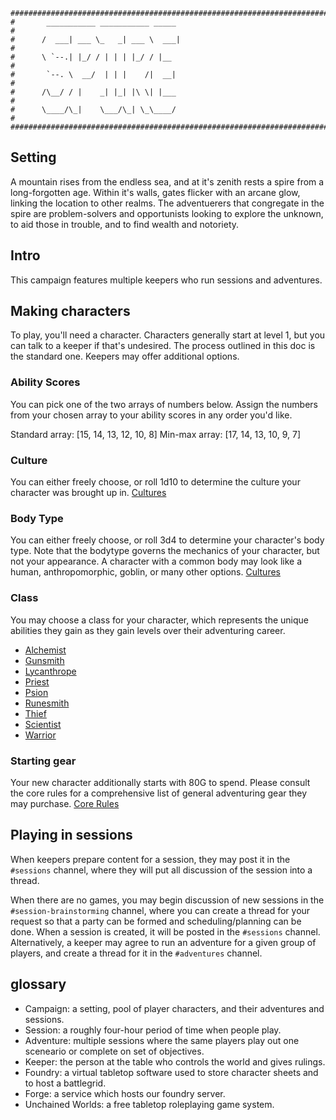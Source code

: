 ```
################################################################################
#       ___________ ___________ _____                                          #
#      /  ___| ___ \_   _| ___ \  ___|                                         #
#      \ `--.| |_/ / | | | |_/ / |__                                           #
#       `--. \  __/  | | |    /|  __|                                          #
#      /\__/ / |    _| |_| |\ \| |___                                          #
#      \____/\_|    \___/\_| \_\____/                                          #
################################################################################
```
## Setting
A mountain rises from the endless sea, and at it's zenith rests a spire from a
long-forgotten age. Within it's walls, gates flicker with an arcane glow,
linking the location to other realms. The adventuerers that congregate in the
spire are problem-solvers and opportunists looking to explore the unknown, to
aid those in trouble, and to find wealth and notoriety.

## Intro
This campaign features multiple keepers who run sessions and adventures.

## Making characters
To play, you'll need a character. Characters generally start at level 1, but
you can talk to a keeper if that's undesired. The process outlined in this doc
is the standard one. Keepers may offer additional options.

### Ability Scores
You can pick one of the two arrays of numbers below. Assign the numbers from
your chosen array to your ability scores in any order you'd like.

Standard array: [15, 14, 13, 12, 10, 8]
Min-max array: [17, 14, 13, 10, 9, 7]

### Culture
You can either freely choose, or roll 1d10 to determine the culture your
character was brought up in.
[Cultures](../../../character_creation/cultures_volume_1.md)

### Body Type
You can either freely choose, or roll 3d4 to determine your character's body
type. Note that the bodytype governs the mechanics of your character, but not
your appearance. A character with a common body may look like a human,
anthropomorphic, goblin, or many other options.
[Cultures](../../../character_creation/3d4_body_types.md)

### Class
You may choose a class for your character, which represents the unique abilities
they gain as they gain levels over their adventuring career.
- [Alchemist](../../../character_creation/classes/alchemist.md)
- [Gunsmith](../../../character_creation/classes/gunsmith.md)
- [Lycanthrope](../../../character_creation/classes/lycanthrope.md)
- [Priest](../../../character_creation/classes/priest.md)
- [Psion](../../../character_creation/classes/psion.md)
- [Runesmith](../../../character_creation/classes/runesmith.md)
- [Thief](../../../character_creation/classes/thief.md)
- [Scientist](../../../character_creation/classes/scientist.md)
- [Warrior](../../../character_creation/classes/warrior.md)

### Starting gear
Your new character additionally starts with 80G to spend. Please consult the
core rules for a comprehensive list of general adventuring gear they may
purchase.
[Core Rules](../../../core_rules.md)

## Playing in sessions
When keepers prepare content for a session, they may post it in the `#sessions`
channel, where they will put all discussion of the session into a thread.

When there are no games, you may begin discussion of new sessions in the
`#session-brainstorming` channel, where you can create a thread for your request
so that a party can be formed and scheduling/planning can be done. When a
session is created, it will be posted in the `#sessions` channel. Alternatively,
a keeper may agree to run an adventure for a given group of players, and create
a thread for it in the `#adventures` channel.

## glossary
- Campaign: a setting, pool of player characters, and their adventures and sessions.
- Session: a roughly four-hour period of time when people play.
- Adventure: multiple sessions where the same players play out one sceneario or
complete on set of objectives.
- Keeper: the person at the table who controls the world and gives rulings.
- Foundry: a virtual tabletop software used to store character sheets and to
host a battlegrid.
- Forge: a service which hosts our foundry server.
- Unchained Worlds: a free tabletop roleplaying game system.
